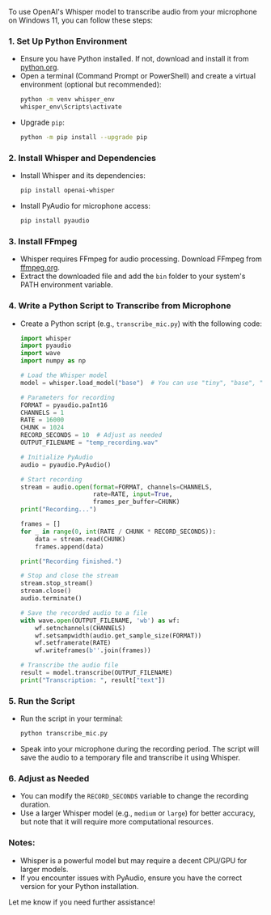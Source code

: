 To use OpenAI's Whisper model to transcribe audio from your microphone on Windows 11, you can follow these steps:

### 1. **Set Up Python Environment**
   - Ensure you have Python installed. If not, download and install it from [python.org](https://www.python.org/).
   - Open a terminal (Command Prompt or PowerShell) and create a virtual environment (optional but recommended):
     ```bash
     python -m venv whisper_env
     whisper_env\Scripts\activate
     ```
   - Upgrade `pip`:
     ```bash
     python -m pip install --upgrade pip
     ```

### 2. **Install Whisper and Dependencies**
   - Install Whisper and its dependencies:
     ```bash
     pip install openai-whisper
     ```
   - Install PyAudio for microphone access:
     ```bash
     pip install pyaudio
     ```

### 3. **Install FFmpeg**
   - Whisper requires FFmpeg for audio processing. Download FFmpeg from [ffmpeg.org](https://ffmpeg.org/download.html).
   - Extract the downloaded file and add the `bin` folder to your system's PATH environment variable.

### 4. **Write a Python Script to Transcribe from Microphone**
   - Create a Python script (e.g., `transcribe_mic.py`) with the following code:
     ```python
     import whisper
     import pyaudio
     import wave
     import numpy as np

     # Load the Whisper model
     model = whisper.load_model("base")  # You can use "tiny", "base", "small", "medium", or "large"

     # Parameters for recording
     FORMAT = pyaudio.paInt16
     CHANNELS = 1
     RATE = 16000
     CHUNK = 1024
     RECORD_SECONDS = 10  # Adjust as needed
     OUTPUT_FILENAME = "temp_recording.wav"

     # Initialize PyAudio
     audio = pyaudio.PyAudio()

     # Start recording
     stream = audio.open(format=FORMAT, channels=CHANNELS,
                         rate=RATE, input=True,
                         frames_per_buffer=CHUNK)
     print("Recording...")

     frames = []
     for _ in range(0, int(RATE / CHUNK * RECORD_SECONDS)):
         data = stream.read(CHUNK)
         frames.append(data)

     print("Recording finished.")

     # Stop and close the stream
     stream.stop_stream()
     stream.close()
     audio.terminate()

     # Save the recorded audio to a file
     with wave.open(OUTPUT_FILENAME, 'wb') as wf:
         wf.setnchannels(CHANNELS)
         wf.setsampwidth(audio.get_sample_size(FORMAT))
         wf.setframerate(RATE)
         wf.writeframes(b''.join(frames))

     # Transcribe the audio file
     result = model.transcribe(OUTPUT_FILENAME)
     print("Transcription: ", result["text"])
     ```

### 5. **Run the Script**
   - Run the script in your terminal:
     ```bash
     python transcribe_mic.py
     ```
   - Speak into your microphone during the recording period. The script will save the audio to a temporary file and transcribe it using Whisper.

### 6. **Adjust as Needed**
   - You can modify the `RECORD_SECONDS` variable to change the recording duration.
   - Use a larger Whisper model (e.g., `medium` or `large`) for better accuracy, but note that it will require more computational resources.

### Notes:
- Whisper is a powerful model but may require a decent CPU/GPU for larger models.
- If you encounter issues with PyAudio, ensure you have the correct version for your Python installation.

Let me know if you need further assistance!